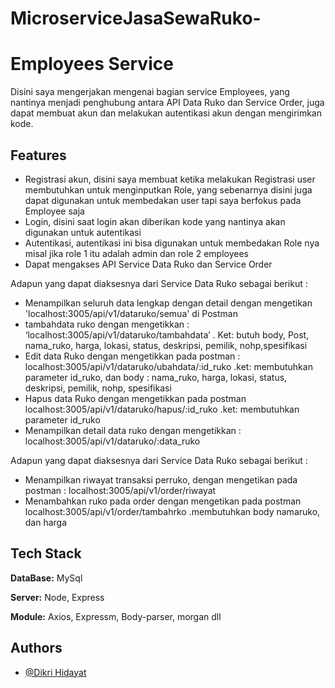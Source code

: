 ﻿# MicroserviceJasaSewaRuko-


# Employees Service

Disini saya mengerjakan mengenai bagian service Employees, yang nantinya menjadi penghubung antara API Data Ruko dan Service Order, juga dapat membuat akun dan melakukan autentikasi akun dengan mengirimkan kode.




## Features

- Registrasi akun, disini saya membuat ketika melakukan Registrasi user membutuhkan untuk menginputkan Role, yang sebenarnya disini juga dapat digunakan untuk membedakan user tapi saya berfokus pada Employee saja
- Login, disini saat login akan diberikan kode yang nantinya akan digunakan untuk autentikasi
- Autentikasi, autentikasi ini bisa digunakan untuk membedakan Role nya misal jika role 1 itu adalah admin dan role 2 employees
- Dapat mengakses API Service Data Ruko dan Service Order

Adapun yang dapat diaksesnya dari Service Data Ruko sebagai berikut :

 - Menampilkan seluruh data lengkap dengan detail dengan mengetikan 'localhost:3005/api/v1/dataruko/semua' di Postman
 - tambahdata ruko dengan mengetikkan :  ‘localhost:3005/api/v1/dataruko/tambahdata’ . Ket: butuh body, Post, nama_ruko, harga, lokasi, status, deskripsi, pemilik, nohp,spesifikasi
 - Edit data Ruko dengan mengetikkan pada postman : localhost:3005/api/v1/dataruko/ubahdata/:id_ruko .ket: membutuhkan parameter id_ruko, dan body : nama_ruko, harga, lokasi, status, deskripsi, pemilik, nohp, spesifikasi
 - Hapus data Ruko dengan mengetikkan pada postman localhost:3005/api/v1/dataruko/hapus/:id_ruko .ket: membutuhkan parameter id_ruko
 - Menampilkan detail data ruko dengan mengetikkan : localhost:3005/api/v1/dataruko/:data_ruko        

 
Adapun yang dapat diaksesnya dari Service Data Ruko sebagai berikut :

 - Menampilkan riwayat transaksi perruko, dengan mengetikan pada postman : localhost:3005/api/v1/order/riwayat
 - Menambahkan ruko pada order dengan mengetikan pada postman localhost:3005/api/v1/order/tambahrko .membutuhkan body namaruko, dan harga





## Tech Stack

**DataBase:** MySql

**Server:** Node, Express

**Module:** Axios, Expressm, Body-parser, morgan dll




## Authors

- [@Dikri Hidayat](https://github.com/Dikri-Hidayat126)

